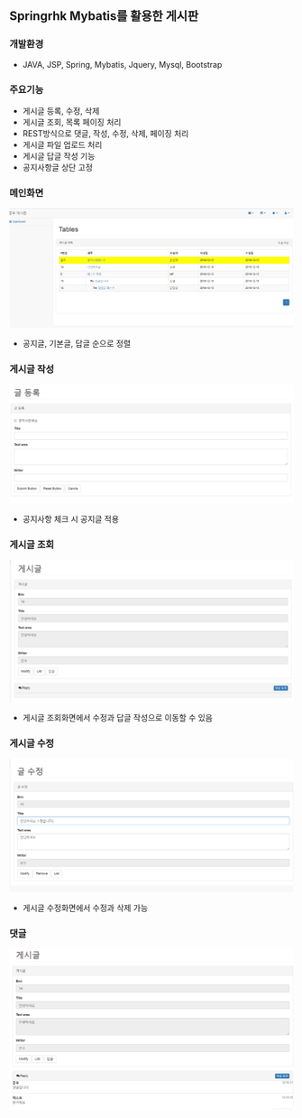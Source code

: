 ## Springrhk Mybatis를 활용한 게시판

### 개발환경
- JAVA, JSP, Spring, Mybatis, Jquery, Mysql, Bootstrap 

### 주요기능
- 게시글 등록, 수정, 삭제
- 게시글 조회, 목록 페이징 처리
- REST방식으로 댓글, 작성, 수정, 삭제, 페이징 처리
- 게시글 파일 업로드 처리
- 게시글 답글 작성 기능
- 공지사항글 상단 고정

### 메인화면
![main](./image/main.PNG)
- 공지글, 기본글, 답글 순으로 정렬

### 게시글 작성
![register](./image/register.PNG)
- 공지사항 체크 시 공지글 적용
### 게시글 조회
![get](./image/get.PNG)
- 게시글 조회화면에서 수정과 답글 작성으로 이동할 수 있음

### 게시글 수정
![mod](./image/mod.PNG)
- 게시글 수정화면에서 수정과 삭제 가능

### 댓글
![com](./image/com.PNG)
